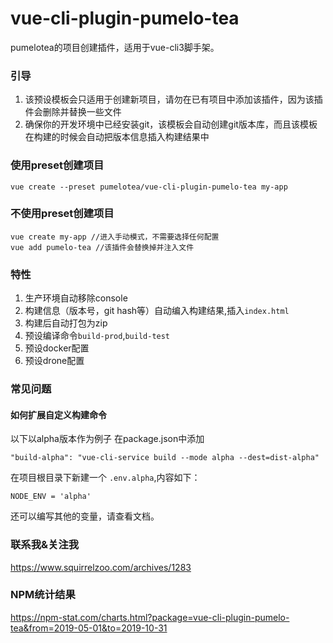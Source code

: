 # vue-cli-plugin-pumelo-tea
pumelotea的项目创建插件，适用于vue-cli3脚手架。

### 引导
1. 该预设模板会只适用于创建新项目，请勿在已有项目中添加该插件，因为该插件会删除并替换一些文件
2. 确保你的开发环境中已经安装git，该模板会自动创建git版本库，而且该模板在构建的时候会自动把版本信息插入构建结果中

### 使用preset创建项目
```
vue create --preset pumelotea/vue-cli-plugin-pumelo-tea my-app
```

### 不使用preset创建项目
```
vue create my-app //进入手动模式，不需要选择任何配置
vue add pumelo-tea //该插件会替换掉并注入文件
```

### 特性
1. 生产环境自动移除console
2. 构建信息（版本号，git hash等）自动编入构建结果,插入`index.html`
3. 构建后自动打包为zip
4. 预设编译命令`build-prod`,`build-test`
5. 预设docker配置
6. 预设drone配置


### 常见问题

#### 如何扩展自定义构建命令
以下以alpha版本作为例子
在package.json中添加
```
"build-alpha": "vue-cli-service build --mode alpha --dest=dist-alpha"
```
在项目根目录下新建一个
`.env.alpha`,内容如下：  
```
NODE_ENV = 'alpha'
```
还可以编写其他的变量，请查看文档。




### 联系我&关注我

https://www.squirrelzoo.com/archives/1283

### NPM统计结果

https://npm-stat.com/charts.html?package=vue-cli-plugin-pumelo-tea&from=2019-05-01&to=2019-10-31

